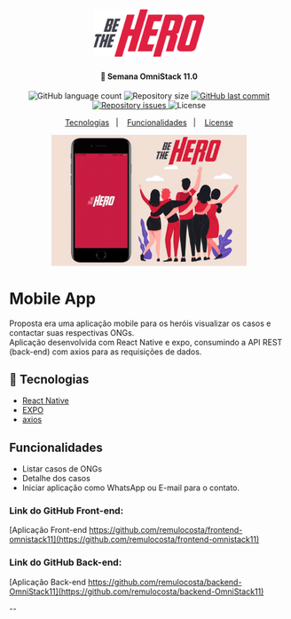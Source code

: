 <h1 align="center">
  <img alt="BE THE HERO" title="BE THE HERO" src=".github/logo.png" width="200px" />
</h1>

<h4 align="center">
 🚀 Semana OmniStack 11.0
</h4>

<p align="center">
  <img alt="GitHub language count" src="https://img.shields.io/github/languages/count/remulocosta/mobile-omnistack11">

  <img alt="Repository size" src="https://img.shields.io/github/repo-size/remulocosta/mobile-omnistack11">
  
  <a href="https://github.com/remulocosta/mobile-omnistack11/commits/master">
    <img alt="GitHub last commit" src="https://img.shields.io/github/last-commit/remulocosta/mobile-omnistack11">
  </a>

  <a href="https://github.com/remulocosta/mobile-omnistack11/issues">
    <img alt="Repository issues" src="https://img.shields.io/github/issues/remulocosta/mobile-omnistack11">
  </a>

  <img alt="License" src="https://img.shields.io/badge/license-MIT-brightgreen">
</p>

<p align="center">
  <a href="#rocket-tecnologias">Tecnologias</a>&nbsp;&nbsp;&nbsp;|&nbsp;&nbsp;&nbsp;
  <a href="#funcionalidades">Funcionalidades</a>&nbsp;&nbsp;&nbsp;|&nbsp;&nbsp;&nbsp;
  <a href="#memo-license">License</a>
</p>

<p align="center">
  <img alt="Frontend" src=".github/bethehero-mobile.gif" width="70%">
</p>

# Mobile App 

Proposta era uma aplicação mobile para os heróis visualizar os casos e contactar suas respectivas ONGs.
<br />
Aplicação desenvolvida com React Native e expo, consumindo a API REST (back-end) com axios para as requisições de dados.

## :rocket: Tecnologias

- [React Native](https://react-native.org)
- [EXPO](https://expo.io/)
- [axios](https://github.com/axios/axios)


## Funcionalidades

- Listar casos de ONGs
- Detalhe dos casos
- Iniciar aplicação como WhatsApp ou E-mail para o contato.


### Link do GitHub Front-end:

[Aplicação Front-end https://github.com/remulocosta/frontend-omnistack11](https://github.com/remulocosta/frontend-omnistack11)

### Link do GitHub Back-end:

[Aplicação Back-end https://github.com/remulocosta/backend-OmniStack11](https://github.com/remulocosta/backend-OmniStack11)

--
